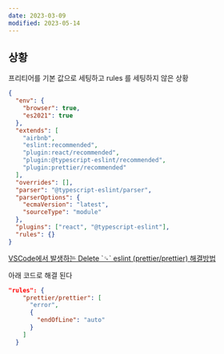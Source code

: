 ```yaml
---
date: 2023-03-09
modified: 2023-05-14
---
```


## 상황

프리티어를 기본 값으로 세팅하고 rules 를 세팅하지 않은 상황

```json
{
  "env": {
    "browser": true,
    "es2021": true
  },
  "extends": [
    "airbnb",
    "eslint:recommended",
    "plugin:react/recommended",
    "plugin:@typescript-eslint/recommended",
    "plugin:prettier/recommended"
  ],
  "overrides": [],
  "parser": "@typescript-eslint/parser",
  "parserOptions": {
    "ecmaVersion": "latest",
    "sourceType": "module"
  },
  "plugins": ["react", "@typescript-eslint"],
  "rules": {}
}
```

[VSCode에서 발생하는 Delete \`␍\` eslint (prettier/prettier) 해결방법](https://noogoonaa.tistory.com/62)

아래 코드로 해결 된다

```json
"rules": {
    "prettier/prettier": [
      "error",
      {
        "endOfLine": "auto"
      }
    ]
  }
```
